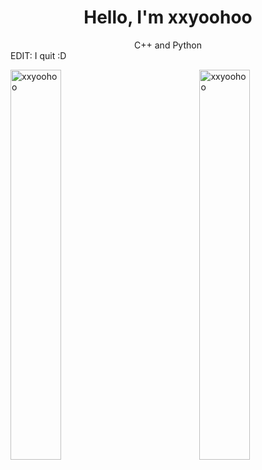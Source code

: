 <h1 align="center">Hello, I'm xxyoohoo </h1>
<!--<h2 align="center"> Vocalist, Flautist, Pianist, Swimmer, Debater, Programmer! <3</h2> -->
  
<!-- Page views and stuff -->
<!-- 
<section align = "center">
<img src="https://img.shields.io/github/last-commit/xxyoohoo/Practice.cpp?style=for-the-badge">
<img src="https://komarev.com/ghpvc/?username=xxyoohoo&style=for-the-badge">
<img src="https://img.shields.io/github/followers/xxyoohoo?style=for-the-badge&color=blueviolet">
-->
<section align = "center">
 C++ and Python
</section>
EDIT: I quit :D
<!-- 
<h3 align="left">Notable Repositories:</h3>
<div align="left">
<!-- 
- [Kattis](https://github.com/xxyoohoo/KattisJudge.cpp) -> Collection of the Kattis Archive Problems.  
- [At-coder](https://github.com/xxyoohoo/AtCoder-Japan) -> Collection of At-Coder Contest Problems.  
- [SSOIER](https://github.com/xxyoohoo/SSOIER) -> SSOIER Problems  
- [CSES](https://github.com/xxyoohoo/CSES) -> CSES Problemset  
- [Luogu](https://github.com/xxyoohoo/Luogu) -> Luogu Problems  
- [Beginner Archive](https://github.com/xxyoohoo/Random-Stuff) -> Beginner Code Archive.  
<!-- 
</div>
<!-- 
<h3 align="left"> Socials & Accounts:</h3>
<div align="left">
  <ul>
    <li><a href="https://open.kattis.com/users/xxyoohoo">Kattis</a></li>
    <li><a href="https://atcoder.jp/users/xxyoohoo">AtCoder</a></li>
    <li><a href="http://ybt.ssoier.cn:8088/userinfo.php?name=xxyoohoo">SSOIER</a></li>
    <li><a href="https://codeforces.com/profile/xxyoohoo">Codeforces</a></li>
    <li><a href="https://cses.fi/user/482463">CSES</a></li>
    <li><a href="https://www.luogu.com.cn/user/579545">Luogu</a></li>
  </ul>
</div>


<!-- Languages stuff -->
<!-- <h3 align="center">Languages:</h3>
<p align="center">
  <a href="https://www.w3schools.com/cpp/" target="_blank" rel="noreferrer"><img src="https://raw.githubusercontent.com/devicons/devicon/master/icons/cplusplus/cplusplus-original.svg" alt="cplusplus" width="40" height="40"/></a>
  <a href="https://www.w3schools.com/css/" target="_blank" rel="noreferrer"><img src="https://raw.githubusercontent.com/devicons/devicon/master/icons/css3/css3-original-wordmark.svg" alt="css3" width="40" height="40"/></a>
  <a href="https://www.w3.org/html/" target="_blank" rel="noreferrer"><img src="https://raw.githubusercontent.com/devicons/devicon/master/icons/html5/html5-original-wordmark.svg" alt="html5" width="40" height="40"/></a>
  <a href="https://www.python.org" target="_blank" rel="noreferrer"><img src="https://raw.githubusercontent.com/devicons/devicon/master/icons/python/python-original.svg" alt="python" width="40" height="40"/></a>
</p>


<!-- stats -->



<p><img align="left" src="https://github-readme-stats.vercel.app/api?username=xxyoohoo&show_icons=true&locale=en" alt="xxyoohoo" width="40%" height="40%" /></p>
<p><img align="right" src="https://github-readme-streak-stats.herokuapp.com/?user=xxyoohoo&" alt="xxyoohoo" width="40%" height="40%" /></p>


<!-- Snake GIF -->
<!-- <p align="center">
  <img src="https://github.com/xxyoohoo/xxyoohoo/blob/output/github-snake-dark.svg" alt="snake gif" />
</p>
-->
